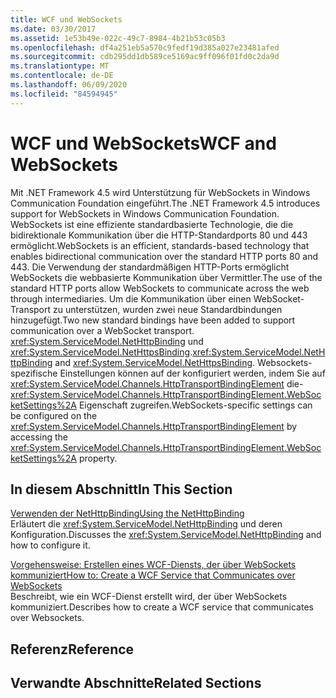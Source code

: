 ```yaml
---
title: WCF und WebSockets
ms.date: 03/30/2017
ms.assetid: 1e53b49e-022c-49c7-8984-4b21b53c05b3
ms.openlocfilehash: df4a251eb5a570c9fedf19d385a027e23481afed
ms.sourcegitcommit: cdb295dd1db589ce5169ac9ff096f01fd0c2da9d
ms.translationtype: MT
ms.contentlocale: de-DE
ms.lasthandoff: 06/09/2020
ms.locfileid: "84594945"
---
```

# <a name="wcf-and-websockets"></a><span data-ttu-id="addaf-102">WCF und WebSockets</span><span class="sxs-lookup"><span data-stu-id="addaf-102">WCF and WebSockets</span></span>
<span data-ttu-id="addaf-103">Mit .NET Framework 4.5 wird Unterstützung für WebSockets in Windows Communication Foundation eingeführt.</span><span class="sxs-lookup"><span data-stu-id="addaf-103">The .NET Framework 4.5 introduces support for WebSockets in Windows Communication Foundation.</span></span>  <span data-ttu-id="addaf-104">WebSockets ist eine effiziente standardbasierte Technologie, die die bidirektionale Kommunikation über die HTTP-Standardports 80 und 443 ermöglicht.</span><span class="sxs-lookup"><span data-stu-id="addaf-104">WebSockets is an efficient, standards-based technology that enables bidirectional communication over the standard HTTP ports 80 and 443.</span></span> <span data-ttu-id="addaf-105">Die Verwendung der standardmäßigen HTTP-Ports ermöglicht WebSockets die webbasierte Kommunikation über Vermittler.</span><span class="sxs-lookup"><span data-stu-id="addaf-105">The use of the standard HTTP ports allow WebSockets to communicate across the web through intermediaries.</span></span>  <span data-ttu-id="addaf-106">Um die Kommunikation über einen WebSocket-Transport zu unterstützen, wurden zwei neue Standardbindungen hinzugefügt.</span><span class="sxs-lookup"><span data-stu-id="addaf-106">Two new standard bindings have been added to support communication over a WebSocket transport.</span></span> <span data-ttu-id="addaf-107"><xref:System.ServiceModel.NetHttpBinding> und <xref:System.ServiceModel.NetHttpsBinding>.</span><span class="sxs-lookup"><span data-stu-id="addaf-107"><xref:System.ServiceModel.NetHttpBinding> and <xref:System.ServiceModel.NetHttpsBinding>.</span></span> <span data-ttu-id="addaf-108">Websockets-spezifische Einstellungen können auf der konfiguriert werden, indem Sie auf <xref:System.ServiceModel.Channels.HttpTransportBindingElement> die- <xref:System.ServiceModel.Channels.HttpTransportBindingElement.WebSocketSettings%2A> Eigenschaft zugreifen.</span><span class="sxs-lookup"><span data-stu-id="addaf-108">WebSockets-specific settings can be configured on the <xref:System.ServiceModel.Channels.HttpTransportBindingElement> by accessing the <xref:System.ServiceModel.Channels.HttpTransportBindingElement.WebSocketSettings%2A> property.</span></span>
  
## <a name="in-this-section"></a><span data-ttu-id="addaf-109">In diesem Abschnitt</span><span class="sxs-lookup"><span data-stu-id="addaf-109">In This Section</span></span>  
 [<span data-ttu-id="addaf-110">Verwenden der NetHttpBinding</span><span class="sxs-lookup"><span data-stu-id="addaf-110">Using the NetHttpBinding</span></span>](using-the-nethttpbinding.md)  
 <span data-ttu-id="addaf-111">Erläutert die <xref:System.ServiceModel.NetHttpBinding> und deren Konfiguration.</span><span class="sxs-lookup"><span data-stu-id="addaf-111">Discusses the <xref:System.ServiceModel.NetHttpBinding> and how to configure it.</span></span>  
  
 [<span data-ttu-id="addaf-112">Vorgehensweise: Erstellen eines WCF-Diensts, der über WebSockets kommuniziert</span><span class="sxs-lookup"><span data-stu-id="addaf-112">How to: Create a WCF Service that Communicates over WebSockets</span></span>](how-to-create-a-wcf-service-that-communicates-over-websockets.md)  
 <span data-ttu-id="addaf-113">Beschreibt, wie ein WCF-Dienst erstellt wird, der über WebSockets kommuniziert.</span><span class="sxs-lookup"><span data-stu-id="addaf-113">Describes how to create a WCF service that communicates over Websockets.</span></span>  
  
## <a name="reference"></a><span data-ttu-id="addaf-114">Referenz</span><span class="sxs-lookup"><span data-stu-id="addaf-114">Reference</span></span>  
  
## <a name="related-sections"></a><span data-ttu-id="addaf-115">Verwandte Abschnitte</span><span class="sxs-lookup"><span data-stu-id="addaf-115">Related Sections</span></span>
